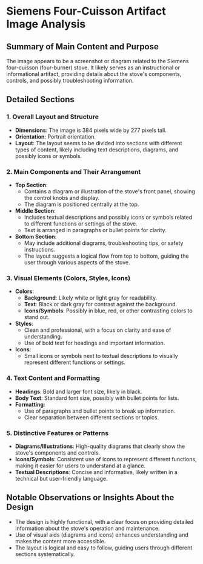 # Siemens Four-Cuisson Artifact Image Analysis

## Summary of Main Content and Purpose
The image appears to be a screenshot or diagram related to the Siemens four-cuisson (four-burner) stove. It likely serves as an instructional or informational artifact, providing details about the stove's components, controls, and possibly troubleshooting information.

## Detailed Sections

### 1. Overall Layout and Structure
- **Dimensions**: The image is 384 pixels wide by 277 pixels tall.
- **Orientation**: Portrait orientation.
- **Layout**: The layout seems to be divided into sections with different types of content, likely including text descriptions, diagrams, and possibly icons or symbols.

### 2. Main Components and Their Arrangement
- **Top Section**:
  - Contains a diagram or illustration of the stove's front panel, showing the control knobs and display.
  - The diagram is positioned centrally at the top.
- **Middle Section**:
  - Includes textual descriptions and possibly icons or symbols related to different functions or settings of the stove.
  - Text is arranged in paragraphs or bullet points for clarity.
- **Bottom Section**:
  - May include additional diagrams, troubleshooting tips, or safety instructions.
  - The layout suggests a logical flow from top to bottom, guiding the user through various aspects of the stove.

### 3. Visual Elements (Colors, Styles, Icons)
- **Colors**:
  - **Background**: Likely white or light gray for readability.
  - **Text**: Black or dark gray for contrast against the background.
  - **Icons/Symbols**: Possibly in blue, red, or other contrasting colors to stand out.
- **Styles**:
  - Clean and professional, with a focus on clarity and ease of understanding.
  - Use of bold text for headings and important information.
- **Icons**:
  - Small icons or symbols next to textual descriptions to visually represent different functions or settings.

### 4. Text Content and Formatting
- **Headings**: Bold and larger font size, likely in black.
- **Body Text**: Standard font size, possibly with bullet points for lists.
- **Formatting**:
  - Use of paragraphs and bullet points to break up information.
  - Clear separation between different sections or topics.

### 5. Distinctive Features or Patterns
- **Diagrams/Illustrations**: High-quality diagrams that clearly show the stove's components and controls.
- **Icons/Symbols**: Consistent use of icons to represent different functions, making it easier for users to understand at a glance.
- **Textual Descriptions**: Concise and informative, likely written in a technical but user-friendly language.

## Notable Observations or Insights About the Design
- The design is highly functional, with a clear focus on providing detailed information about the stove's operation and maintenance.
- Use of visual aids (diagrams and icons) enhances understanding and makes the content more accessible.
- The layout is logical and easy to follow, guiding users through different sections systematically.